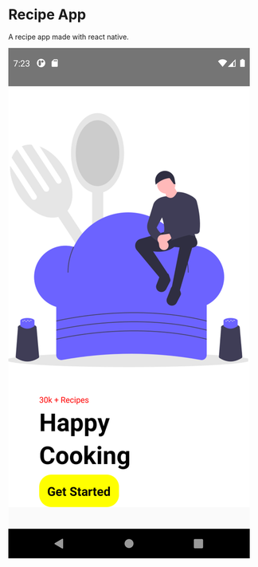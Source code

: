# Recipe App
A recipe app made with react native.

![recipe](./readmeimage/Screenshot_1624648982.png)
